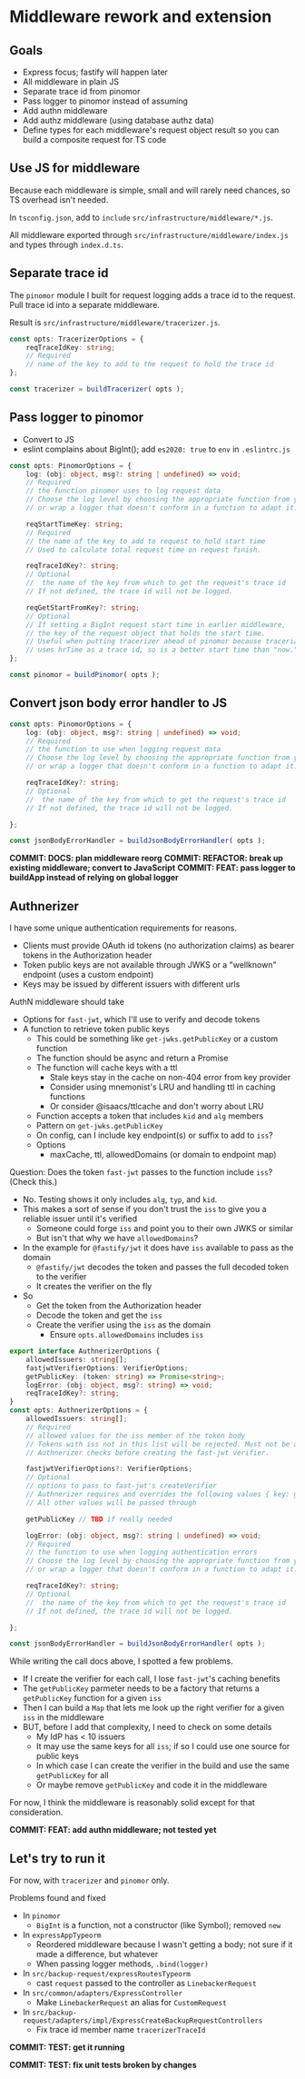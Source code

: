 # Middleware rework and extension

## Goals

-  Express focus; fastify will happen later
-  All middleware in plain JS
-  Separate trace id from pinomor
-  Pass logger to pinomor instead of assuming
-  Add authn middleware
-  Add authz middleware (using database authz data)
-  Define types for each middleware's request object result so you can build a composite request for TS code

## Use JS for middleware

Because each middleware is simple, small and will rarely need chances, so TS overhead isn't needed.

In `tsconfig.json`, add to `include` `src/infrastructure/middleware/*.js`.

All middleware exported through `src/infrastructure/middleware/index.js` and types through `index.d.ts`.

## Separate trace id

The `pinomor` module I built for request logging adds a trace id to the request. Pull trace id into a separate middleware.

Result is `src/infrastructure/middleware/tracerizer.js`.

```typescript
const opts: TracerizerOptions = {
	reqTraceIdKey: string;
	// Required
	// name of the key to add to the request to hold the trace id
};

const tracerizer = buildTracerizer( opts );
```

## Pass logger to pinomor

-  Convert to JS
-  eslint complains about BigInt(); add `es2020: true` to `env` in `.eslintrc.js`

```typescript
const opts: PinomorOptions = {
	log: (obj: object, msg?: string | undefined) => void;
	// Required
	// the function pinomor uses to log request data
	// Choose the log level by choosing the appropriate function from your logger
	// or wrap a logger that doesn't conform in a function to adapt it.

	reqStartTimeKey: string;
	// Required
	// the name of the key to add to request to hold start time
	// Used to calculate total request time on request finish.

	reqTraceIdKey?: string;
	// Optional
	//	the name of the key from which to get the request's trace id
	// If not defined, the trace id will not be logged.

	reqGetStartFromKey?: string;
	// Optional
	// If setting a BigInt request start time in earlier middleware,
	// the key of the request object that holds the start time.
	// Useful when putting tracerizer ahead of pinomor because tracerizer
	// uses hrTime as a trace id, so is a better start time than "now."
};

const pinomor = buildPinomor( opts );
```

## Convert json body error handler to JS

```typescript
const opts: PinomorOptions = {
	log: (obj: object, msg?: string | undefined) => void;
	// Required
	// the function to use when logging request data
	// Choose the log level by choosing the appropriate function from your logger
	// or wrap a logger that doesn't conform in a function to adapt it.

	reqTraceIdKey?: string;
	// Optional
	//	the name of the key from which to get the request's trace id
	// If not defined, the trace id will not be logged.

};

const jsonBodyErrorHandler = buildJsonBodyErrorHandler( opts );
```

**COMMIT: DOCS: plan middleware reorg**
**COMMIT: REFACTOR: break up existing middleware; convert to JavaScript**
**COMMIT: FEAT: pass logger to buildApp instead of relying on global logger**

## Authnerizer

I have some unique authentication requirements for reasons.

-  Clients must provide OAuth id tokens (no authorization claims) as bearer tokens in the Authorization header
-  Token public keys are not available through JWKS or a "wellknown" endpoint (uses a custom endpoint)
-  Keys may be issued by different issuers with different urls

AuthN middleware should take

-  Options for `fast-jwt`, which I'll use to verify and decode tokens
-  A function to retrieve token public keys
   -  This could be something like `get-jwks.getPublicKey` or a custom function
   -  The function should be async and return a Promise
   -  The function will cache keys with a ttl
      -  Stale keys stay in the cache on non-404 error from key provider
      -  Consider using mnemonist's LRU and handling ttl in caching functions
      -  Or consider @isaacs/ttlcache and don't worry about LRU
   -  Function accepts a token that includes `kid` and `alg` members
   -  Pattern on `get-jwks.getPublicKey`
   -  On config, can I include key endpoint(s) or suffix to add to `iss`?
   -  Options
      -  maxCache, ttl, allowedDomains (or domain to endpoint map)

Question: Does the token `fast-jwt` passes to the function include `iss`? (Check this.)

-  No. Testing shows it only includes `alg`, `typ`, and `kid`.
-  This makes a sort of sense if you don't trust the `iss` to give you a reliable issuer until it's verified
   -  Someone could forge `iss` and point you to their own JWKS or similar
   -  But isn't that why we have `allowedDomains`?
-  In the example for `@fastify/jwt` it does have `iss` available to pass as the domain
   -  `@fastify/jwt` decodes the token and passes the full decoded token to the verifier
   -  It creates the verifier on the fly
-  So
   -  Get the token from the Authorization header
   -  Decode the token and get the `iss`
   -  Create the verifier using the `iss` as the domain
      -  Ensure `opts.allowedDomains` includes `iss`

```typescript
export interface AuthnerizerOptions {
	allowedIssuers: string[];
	fastjwtVerifierOptions: VerifierOptions;
	getPublicKey: (token: string) => Promise<string>;
	logError: (obj: object, msg?: string) => void;
	reqTraceIdKey?: string;
}
const opts: AuthnerizerOptions = {
	allowedIssuers: string[];
	// Required
	// allowed values for the iss member of the token body
	// Tokens with iss not in this list will be rejected. Must not be an empty array.
	// Authnerizer checks before creating the fast-jwt verifier.

	fastjwtVerifierOptions?: VerifierOptions;
	// Optional
	// options to pass to fast-jwt's createVerifier
	// Authnerizer requires and overrides the following values { key: getPublicKey, complete: true }
	// All other values will be passed through

	getPublicKey // TBD if really needed

	logError: (obj: object, msg?: string | undefined) => void;
	// Required
	// the function to use when logging authentication errors
	// Choose the log level by choosing the appropriate function from your logger
	// or wrap a logger that doesn't conform in a function to adapt it.

	reqTraceIdKey?: string;
	// Optional
	//	the name of the key from which to get the request's trace id
	// If not defined, the trace id will not be logged.

};

const jsonBodyErrorHandler = buildJsonBodyErrorHandler( opts );
```

While writing the call docs above, I spotted a few problems.

-  If I create the verifier for each call, I lose `fast-jwt`'s caching benefits
-  The `getPublicKey` parmeter needs to be a factory that returns a `getPublicKey` function for a given `iss`
-  Then I can build a `Map` that lets me look up the right verifier for a given `iss` in the middleware
-  BUT, before I add that complexity, I need to check on some details
   -  My IdP has < 10 issuers
   -  It may use the same keys for all `iss`; if so I could use one source for public keys
   -  In which case I can create the verifier in the build and use the same `getPublicKey` for all
   -  Or maybe remove `getPublicKey` and code it in the middleware

For now, I think the middleware is reasonably solid except for that consideration.

**COMMIT: FEAT: add authn middleware; not tested yet**

## Let's try to run it

For now, with `tracerizer` and `pinomor` only.

Problems found and fixed

-  In `pinomor`
   -  `BigInt` is a function, not a constructor (like Symbol); removed `new`
-  In `expressAppTypeorm`
   -  Reordered middleware because I wasn't getting a body; not sure if it made a difference, but whatever
   -  When passing logger methods, `.bind(logger)`
-  In `src/backup-request/expressRoutesTypeorm`
   -  cast `request` passed to the controller as `LinebackerRequest`
-  In `src/common/adapters/ExpressController`
   -  Make `LinebackerRequest` an alias for `CustomRequest`
-  In `src/backup-request/adapters/impl/ExpressCreateBackupRequestControllers`
   -  Fix trace id member name `tracerizerTraceId`

**COMMIT: TEST: get it running**

**COMMIT: TEST: fix unit tests broken by changes**
